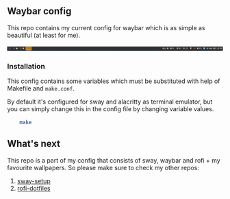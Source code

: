 ## Waybar config

This repo contains my current config for waybar which is as simple as beautiful (at least for me).

![](./img/bar.png)

### Installation

This config contains some variables which must be substituted with help of Makefile and `make.conf`.

By default it's configured for sway and alacritty as terminal emulator, but you can simply change this in the config file by changing variable values.

```sh
    make
```

## What's next

This repo is a part of my config that consists of sway, waybar and rofi + my favourite wallpapers. So please make sure to check my other repos:

1. [sway-setup](https://github.com/VasKho/sway-setup)
1. [rofi-dotfiles](https://github.com/VasKho/rofi-dotfiles)

